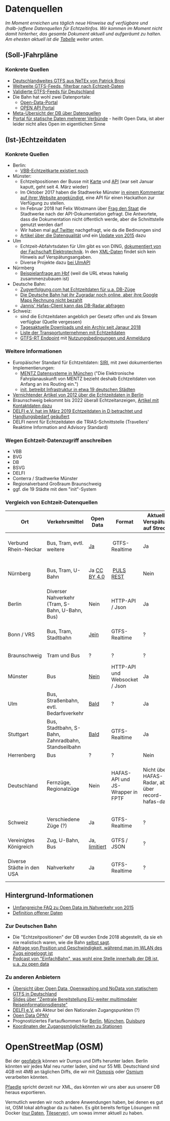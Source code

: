 # Datenquellen

_Im Moment erreichen uns täglich neue Hinweise auf verfügbare und (halb-)offene Datenquellen für Echtzeitinfos. Wir kommen im Moment nicht damit hinterher, das gesamte Dokument aktuell und aufgeräumt zu halten. Am ehesten aktuell ist die [Tabelle](#vergleich-von-echtzeit-datenquellen) weiter unten._

## (Soll-)Fahrpläne

### Konkrete Quellen
* [Deutschlandweites GTFS aus NeTEx von Patrick Brosi](https://gtfs.de/)
* [Weltweite GTFS-Feeds, filterbar nach Echtzeit-Daten](https://tracker.geops.de/feeds/)
* [Validierte GTFS-Feeds für Deutschland](https://gtfs.mfdz.de/)
* Die Bahn hat wohl zwei Datenportale:
  * [Open-Data-Portal](https://data.deutschebahn.com/)
  * [OPEN API Portal]( https://developer.deutschebahn.com/store/)
* [Meta-Übersicht der DB über Datenquellen](https://gobeta.de/projekte/dataportale/)
* [Portal für statische Daten mehrerer Verbünde](https://www.opendata-oepnv.de/ht/de/willkommen) - heißt Open Data, ist aber leider nicht alles Open im eigentlichen Sinne

## (Ist-)Echtzeitdaten

### Konkrete Quellen
* Berlin:
  * [VBB-Echtzeitkarte existiert noch](http://fahrinfo.vbb.de/bin/help.exe/dn?L=vs_mobilitymap&tpl=fullmap&tabApp=show)
* Münster:
  * Echtzeitpositionen der Busse mit [Karte](http://api.busradar.conterra.de/demo/) und [API](http://api.busradar.conterra.de/) (war seit Januar kaputt, geht seit 4. März wieder)
  * Im Oktober 2017 haben die Stadtwerke Münster [in einem Kommentar auf ihrer Website angekündigt](https://www.stadtwerke-muenster.de/blog/verkehr/eine-anekdote-wie-wir-zu-fis2go-kamen/), eine API für einen Hackathon zur Verfügung zu stellen.
  * Im Februar 2018 hat Felix Wöstmann über [Frag den Staat](https://fragdenstaat.de/anfrage/api-der-bus-echtzeitauskunft/) die Stadtwerke nach der API-Dokumentation gefragt. Die Antwortete, dass die Dokumentation nicht öffentlich werde, aber die Schnittstelle genutzt werden darf
  * Wir haben mal [auf Twitter](https://twitter.com/dystonse/status/1235241688278458369) nachgefragt, wie da die Bedinungen sind
  * [Artikel über die Datenqualität](http://www.stadtwerke-muenster.de/blog/verkehr/wie-aus-einer-minute-drei-werden-koennen-echtzeitauskunft-und-ihre-grenzen/) und ein [Update von 2015](https://www.stadtwerke-muenster.de/blog/verkehr/von-analog-zu-digital-fis-verbessert/) dazu
* Ulm
  * Echtzeit-Abfahrtsdaten für Ulm gibt es von DING, [dokumentiert von der Fachschaft Elektrotechnik](http://bus.fs-et.de/bus/info.html). In den [XML-Daten](http://www.ding.eu/ding2/XML_DM_REQUEST?laguage=de&typeInfo_dm=stopID&nameInfo_dm=9001240&deleteAssignedStops_dm=1&useRealtime=1&mode=direct) findet sich kein Hinweis auf Verspätungsangaben.
  * Diverse Projekte dazu [bei UlmAPI](https://github.com/UlmAPI)
* Nürmberg
  * [Beispielanfrage am Hbf](https://start.vag.de/dm/api/v1/abfahrten/VGN/510) (weil die URL etwas hakelig zusammenzubauen ist)
* Deutsche Bahn:
  * [Zugverfolgung.com hat Echtzeitdaten für u.a. DB-Züge](https://www.zugverfolgung.com/db-deutsche-bahn)
  * [Die Deutsche Bahn hat ihr Zugradar noch online, aber ihre Google Maps Rechnung nicht bezahlt](http://www.apps-bahn.de/bin/livemap/query-livemap.exe/dn?L=vs_livefahrplan&livemap=yes)
  * [Jannis' Hafas-Client kann das DB-Radar abfragen](https://github.com/public-transport/hafas-client/blob/5/docs/radar.md)
* Schweiz:
  * sind die Echtzeitdaten angeblich per Gesetz offen und als Stream verfügbar (Quelle vergessen)
  * [Tagesaktuelle Downloads und ein Archiv seit Janaur 2018](https://opentransportdata.swiss/de/dataset/istdaten)
  * [Liste der Transportunternehmen mit Echtzeitdaten](https://opentransportdata.swiss/de/dataset/go-realtime/resource/3b57792a-1679-4b97-8c9b-f06faa1c9cf6)
  * [GTFS-RT Endpoint](https://api.opentransportdata.swiss/gtfs-rt) mit [Nutzungsbedingungen und Anmeldung](https://opentransportdata.swiss/de/terms-of-use/)

### Weitere Informationen
* Europäischer Standard für Echtzeitdaten: [SIRI](https://de.wikipedia.org/wiki/Service_Interface_for_Real_Time_Information), mit zwei dokumentierten Implementierungen:
  * [MENTZ Datensysteme in München](https://www.mentz.net/loesungen/efa/echtzeitdaten/) ("Die Elektronische Fahrplanauskunft von MENTZ bezieht deshalb Echtzeitdaten von Anfang an ins Routing ein.")
  * [init, betreibt Infrastruktur in etwa 19 deutschen Städten](https://www.initse.com/dede/projekte.html)
* [Vernichtender Artikel von 2012 über die Echtzeitdaten in Berlin](https://signalarchiv.de/Meldungen/10000634)
* Braunschweig bekommt bis 2022 überall Echtzeitanzeigen, [Artikel mit Kontaktdaten dazu](https://www.regionalverband-braunschweig.de/echtzeit/)
* [DELFI e.V. hat im März 2019 Echtzeitdaten in D betrachtet und Handlungsbedarf geäußert](https://www.delfi.de/de/download/?f=20190331-finale_kurzfassung_kurzbericht_fops_dds_01-00.pdf)
* DELFI nennt für Echtzeitdaten die TRIAS-Schnittstelle (Travellers' Reaktime Information and Advisory Standard)

### Wegen Echtzeit-Datenzugriff anschreiben
* VBB
* BVG
* DB
* BSVG
* DELFI
* Conterra / Stadtwerke Münster
* Regionalverband Großraum Braunschweig
* ggf. die 19 Städte mit dem "init"-System

### Vergleich von Echtzeit-Datenquellen
| Ort                         | Verkehrsmittel                                      | Open Data          | Format                           | Aktuelle Verspätung auf Strecke                     | Prognose                    | Position | Vorteile                                                                                        | Nachteile                                                            |
|-----------------------------|-----------------------------------------------------|--------------------|----------------------------------|-----------------------------------------------------|-----------------------------|----------|-------------------------------------------------------------------------------------------------|----------------------------------------------------------------------|
| Verbund Rhein-Neckar        | Bus, Tram, evtl. weitere                            | [Ja][5]            | GTFS-Realtime                    | Ja                                                  | Ja                          | Nein     | Bisher erste bekannte offene Echtzeitdaten                                                      | Stream enthält evtl. nur Infos zu 100 von 1380 Fahrzeugen            |
| Nürnberg                    | Bus, Tram, U-Bahn                                   | Ja [CC BY 4.0][6]  | [PULS REST][7]                   | Nein                                                | Ja (sekundengenau)          | Nein     | Bisher erste bekannte offene Echtzeitdaten                                                      |                                                                      |
| Berlin                      | Diverser Nahverkehr (Tram, S-Bahn, U-Bahn, Bus)     | Nein               | HTTP-API / Json                  | Ja                                                  | Über andere API             | Ja       | Verfügbar, viel statisches Open Data                                                            | durch hohe Taktdichte nicht so relevant                              |
| Bonn / VRS                  | Bus, Tram, Stadtbahn                                | [Jein][10]         | GTFS-Realtime                    | ?                                                   | ?                           | ?        | Offen für innovative Vorhaben                                                                   | Relativ umfangreiche Nutzungsbedinungen, müsste man genauer prüfen   |
| Braunschweig                | Tram und Bus                                        | ?                  | ?                                | ?                                                   | Müsste (bald) vorliegen [4] | ?        | Gut für lokales Testen                                                                          | Evtl. Gar nicht verfügbar                                            |
| Münster                     | Bus                                                 | [Nein][1]          | HTTP-API und Websocket / Json    | Ja                                                  | Nein                        | Ja       | Evtl. open data (ist angefragt), relativ gut für lokale Tests                                   | nur Busse                                                            |
| Ulm                         | Bus, Straßenbahn, evtl. Bedarfsverkehr              | [Bald][2]          | ?                                | Ja                                                  | Nein                        | Ja       | Open Data für die Zukunft festgeschrieben                                                       | Noch nicht verfügbar                                                 |
| Stuttgart                   | Bus, Stadtbahn, S-Bahn, Zahnradbahn, Standseilbahn  | [Bald][3]          | GTFS-Realtime                    | Ja                                                  | Nein                        | Ja       | evtl. erste deutsche Stadt mit GTFS-Realtime                                                    | Noch nicht verfügbar                                                 |
| Herrenberg                  | Bus                                                 | ?                  | ?                                | Nein                                                | Nein                        | [Ja][3]  |                                                                                                 |                                                                      |
| Deutschland                 | Fernzüge, Regionalzüge                              | Nein               | HAFAS-API und JS-Wrapper in FPTF | Nicht über HAFAS-Radar, aber über record-hafas-data | Ja                          | Ja       | Lange Taktzeiten für viel Relevant, große Zielgruppe, Community hat viel Erfahrung mit den APIs | Kein Open Data für Echtzeit                                          |
| Schweiz                     | Verschiedene Züge (?)                               | Ja                 | GTFS-Realtime                    | ?                                                   | ?                           | ?        | Realtime verfügbar und open data                                                                | Kein lokaler Test, kaum echte Relevanz                               |
| Vereinigtes Königreich      | Zug, U-Bahn, Bus                                    | Ja, [limitiert][8] | GTFS / JSON                      | ?                                                   | Ja                          | ?        |                                                                                                 | Nur bis zu 30k Request pro Monat kostenlos                           |
| Diverse Städte in den USA   | Nahverkehr                                          | Ja                 | GTFS-Realtime                    | ?                                                   | ?                           | ?        | Realtime verfügbar und open data, Praxiserprobt                                                 | Kein lokaler Test, keine echte Relevanz                              |

[1]: https://twitter.com/codeformuenster/status/1235273236360900608
[2]: https://twitter.com/verschwoerhaus/status/1235529198078513154
[3]: https://twitter.com/mfdz_de/status/1235548411908288515
[4]: https://www.regionalverband-braunschweig.de/echtzeit/
[5]: https://www.vrn.de/service/entwickler/gtfs/index.html
[6]: https://opendata.vag.de/dataset/api-echtzeitauskunft
[7]: https://opendata.vag.de/dataset/1db11564-3aa7-458f-9add-7907b434d052/resource/bbf11225-87cc-4abb-bf4b-1a7e2012aaf5/download/schnittstellenbeschreibung-puls-web-api-v1.0.4.pdf
[8]: https://www.transportapi.com/
[9]: https://opendata.bonn.de/dataset/ist-daten-bus-und-bahn-%C3%B6pnv-realtime
[10]: https://www.vrs.de/fileadmin/Dateien/api/NutzervereinbarungODOS.pdf

## Hintergrund-Informationen
* [Umfangreiche FAQ zu Open Data im Nahverkehr von 2015](https://github.com/UlmApi/beyondtransit/blob/gh-pages/evu-daten-faq.md)
* [Definition offener Daten](http://opendefinition.org/od/2.1/de/)

### Zur Deutschen Bahn
* Die "Echtzeitpositionen" der DB wurden Ende 2018 abgestellt, da sie eh nie realistisch waren, wie die Bahn [selbst sagt](https://web.archive.org/web/20190417012918/https://www.bahn.de/p/view/service/mobile/zugradar.shtml).
* [Abfrage von Position und Geschwindigkeit, während man im WLAN des Zugs eingeloggt ist](https://hannover.ccc.de/~nexus/dbwifi/)
* [Podcast von "EinfachBahn", was wohl eine Stelle innerhalb der DB ist, u.a. zu open data](https://open.spotify.com/show/3fIeX7IkQmfViIu1cj34SU)

### Zu anderen Anbietern
* [Übersicht über Open Data, Openwashing und NoData von statischem GTFS in Deutschland](https://rettedeinennahverkehr.de/)
* [Slides über "Zentrale Bereitstellung EU-weiter multimodaler Reiseinformationsdienste"](https://okfn.de/files/blog/2018/01/BMVI_Dialogforum_am_31-01-18.pdf)
* [DELFI e.V.](https://www.delfi.de/) als Akteur bei den Nationalen Zugangspunkten (?)
* [Open Data ÖPNV](https://www.opendata-oepnv.de/ht/de/willkommen)
* Prognostiziertes Fartaufkommen für [Berlin](https://www.mcloud.de/web/guest/suche/-/results/detail/AD4ACF34-F801-4F0F-8EED-E9F30788E26C?_mcloudsearchportlet_backURL=https%3A%2F%2Fwww.mcloud.de%2Fweb%2Fguest%2Fsuche%2F-%2Fresults%2FsearchAction%3F_mcloudsearchportlet_currentAggs%3Dextras.subgroups%253A%2522railway%2522%26_mcloudsearchportlet_page%3D0%26_mcloudsearchportlet_sort%3Dlatest), [München](https://www.mcloud.de/web/guest/suche/-/results/detail/1BA3649D-D1FB-4409-9023-0EBE21B35292?_mcloudsearchportlet_backURL=https%3A%2F%2Fwww.mcloud.de%2Fweb%2Fguest%2Fsuche%2F-%2Fresults%2FsearchAction%3F_mcloudsearchportlet_currentAggs%3Dextras.subgroups%253A%2522railway%2522%26_mcloudsearchportlet_page%3D0%26_mcloudsearchportlet_sort%3Dlatest), [Duisburg](https://www.mcloud.de/web/guest/suche/-/results/detail/3F3B46C3-C72A-4DB7-8B2D-D20C5375DF51?_mcloudsearchportlet_backURL=https%3A%2F%2Fwww.mcloud.de%2Fweb%2Fguest%2Fsuche%2F-%2Fresults%2FsearchAction%3F_mcloudsearchportlet_currentAggs%3Dextras.subgroups%253A%2522railway%2522%26_mcloudsearchportlet_page%3D0%26_mcloudsearchportlet_sort%3Dlatest)
 * [Koordinaten der Zugangsmöglichkeiten zu Stationen](https://www.mcloud.de/web/guest/suche/-/results/detail/_mcloudde_koordinatenderzugangsmglichkeitenzustationen?_mcloudsearchportlet_backURL=https%3A%2F%2Fwww.mcloud.de%2Fweb%2Fguest%2Fsuche%2F-%2Fresults%2FsearchAction%3F_mcloudsearchportlet_currentAggs%3Dextras.subgroups%253A%2522railway%2522%26_mcloudsearchportlet_page%3D3%26_mcloudsearchportlet_sort%3Dlatest)

# OpenStreetMap (OSM)
Bei der [geofabrik](https://download.geofabrik.de/europe/germany.html) können wir Dumps und Diffs herunter laden. Berlin könnten wir jedes Mal neu runter laden, sind nur 55 MB. Deutschland sind 4GB mit 4MB an täglichen Diffs, die wir mit [Osmosis](https://wiki.openstreetmap.org/wiki/Osmosis) oder [Osmium](https://osmcode.org/osmium-tool/) verarbeiten könnten.

[Pfaedle](https://github.com/ad-freiburg/pfaedle) spricht derzeit nur XML, das könnten wir uns aber aus unserer DB heraus exportieren.

Vermutlich werden wir noch andere Anwendungen haben, bei denen es gut ist, OSM lokal abfragbar da zu haben. Es gibt bereits fertige Lösungen mit Docker ([nur Daten](https://github.com/kartoza/docker-osm), [Tileserver](https://github.com/Overv/openstreetmap-tile-server/blob/master/README.md)), um sowas immer aktuell zu haben.
